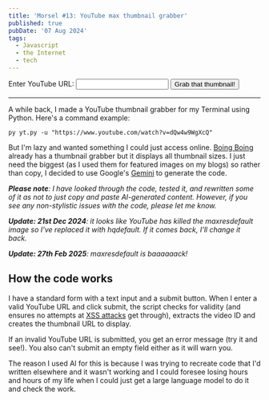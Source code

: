 ```yaml
---
title: 'Morsel #13: YouTube max thumbnail grabber'
published: true
pubDate: '07 Aug 2024'
tags:
  - Javascript
  - the Internet
  - tech
---
```


<form id="youtube-form">
    <label for="youtube-url">Enter YouTube URL:</label>
    <input type="text" id="youtube-url" name="youtube-url" required>
    <button type="submit">Grab that thumbnail!</button>
</form>

<div id="thumbnail-container"></div>

---

A while back, I made a YouTube thumbnail grabber for my Terminal using Python. Here's a command example:

`py yt.py -u "https://www.youtube.com/watch?v=dQw4w9WgXcQ"`

But I'm lazy and wanted something I could just access online. [Boing Boing](https://boingboing.net/features/getthumbs) already has a thumbnail grabber but it displays all thumbnail sizes. I just need the biggest (as I used them for featured images on my blogs) so rather than copy, I decided to use Google's [Gemini](https://gemini.google.com/) to generate the code.

_**Please note**: I have looked through the code, tested it, and rewritten some of it as not to just copy and paste AI-generated content. However, if you see any non-stylistic issues with the code, please let me know._

_**Update: 21st Dec 2024**: it looks like YouTube has killed the maxresdefault image so I've replaced it with hqdefault. If it comes back, I'll change it back._

_**Update: 27th Feb 2025**: maxresdefault is baaaaaack!_

## How the code works

I have a standard form with a text input and a submit button. When I enter a valid YouTube URL and click submit, the script checks for validity (and ensures no attempts at [XSS attacks](https://owasp.org/www-community/attacks/xss/) get through), extracts the video ID and creates the thumbnail URL to display.

If an invalid YouTube URL is submitted, you get an error message (try it and see!). You also can't submit an empty field either as it will warn you.

The reason I used AI for this is because I was trying to recreate code that I'd written elsewhere and it wasn't working and I could foresee losing hours and hours of my life when I could just get a large language model to do it and check the work.

<script>
        const form = document.querySelector('#youtube-form');
        const thumbnailContainer = document.querySelector('#thumbnail-container');
        form.addEventListener('submit', (e) => {
            e.preventDefault();
            const youtubeUrl = document.querySelector('#youtube-url').value;
            const videoId = extractVideoId(youtubeUrl);
            if (videoId) {
                generateThumbnail(videoId);
            } else {
                document.querySelector('#thumbnail-container').innerHTML = 'Invalid URL, try again! :(';
            }
        });

        function extractVideoId(url) {
            const regex = /^(?:https?:\/\/)?(?:www\.)?(?:youtube\.com\/(?:watch\?v=|embed\/)|youtu\.be\/)([a-zA-Z0-9_-]{11})/;
            const match = url.match(regex);
            return match ? match[1] : null;
        }

        function generateThumbnail(videoId) {
            const thumbnailUrl = `https://img.youtube.com/vi/${videoId}/maxresdefault.jpg`;

            const img = document.createElement('img');

            img.src = thumbnailUrl;

            thumbnailContainer.innerHTML = '';
            thumbnailContainer.appendChild(img);
        }
    </script>

<style>
    #thumbnail-container {
        margin: 1rem 0;
        font-size: 2rem;
        font-weight: 700;
    }
</style>